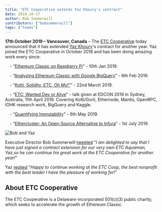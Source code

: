 ```yaml
---
title: "ETC Cooperative extends Yaz Khoury's contract"
date: 2019-10-17
author: Bob Summerwill
contributors: ["bobsummerwill"]
tags: ["teams"]
---
```


**17th October 2019 – Vancouver, Canada** – The [ETC Cooperative](https://etccooperative.org) today announced that it has extended [Yaz Khoury](https://twitter.com/Yazanator)'s contract for another year. Yaz joined the ETC Cooperative in October 2018 and has been doing amazing work every since:

&nbsp;&nbsp;&nbsp; - “[Ethereum Classic on Raspberry Pi](https://medium.com/ethereum-classic/ethereum-classic-on-raspberry-pi-a3be200cdca0)” - 10th Jan 2019.

&nbsp;&nbsp;&nbsp; - “[Analyzing Ethereum Classic with Google BigQuery](https://medium.com/ethereum-classic/analyzing-ethereum-classic-with-google-bigquery-df55822ec6a6)” - 6th Feb 2019.

&nbsp;&nbsp;&nbsp; - “[Kotti, Solidity, ETC, Oh My!”](https://medium.com/ethereum-classic/kotti-solidity-etc-oh-my-2ae36926454d)" - 22nd March 2019.

&nbsp;&nbsp;&nbsp; - “[ETC: Wanted Dev or Alive](https://medium.com/ethereum-classic/etc-wanted-dev-or-alive-2581a5079aa1)" - talk given at EDCON 2019 in Sydney, Australia, 11th April 2019. Covering Kotti/Gorli, Ethernode, Mantis, OpenRPC, IOHK research work, BigQuery and Kaggle.

&nbsp;&nbsp;&nbsp; - “[Quantifying Immutability](https://medium.com/ethereum-classic/quantifying-immutability-e8f2b1bb9301)" - 6th May 2019.

&nbsp;&nbsp;&nbsp; - “[Ethercluster: An Open-Source Alternative to Infura](https://medium.com/ethereum-classic/ethercluster-an-open-source-alternative-to-infura-b8799b2122d3)” - 1st July 2019.

![Bob and Yaz](./bob_and_yaz.jpeg)

Executive Director Bob Summerwill [tweeted](https://twitter.com/BobSummerwill/status/1184986345929789441) "_I am delighted to say that I have just signed a contract extension for our very own ETC Aquaman, Yaz,so he can continue his great work at the ETC Cooperative for another year!_"

Yaz [replied](https://twitter.com/Yazanator/status/1184986694577262593) "_Happy to continue working at the ETC Coop, the best nonprofit with the best leader I have the pleasure of working for!_"

## About ETC Cooperative

The ETC Cooperative is a Delaware-incorporated 501(c)(3) public charity, which seeks to accelerate the growth of Ethereum Classic.
